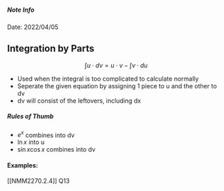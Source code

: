 ##### Note Info
Date: 2022/04/05
## Integration by Parts
$$ \int u\cdot dv = u\cdot v - \int v\cdot du $$
- Used when the integral is too complicated to calculate normally
- Seperate the given equation by assigning 1 piece to u and the other to dv
- dv will consist of the leftovers, including dx

##### Rules of Thumb
- $e^x$ combines into dv
- $\ln x$ into u
- $\sin x \cos x$ combines into dv

#### Examples:
[[NMM2270.2.4]] Q13
